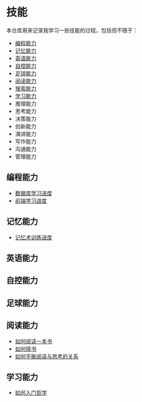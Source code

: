 # 技能

本仓库用来记录我学习一些技能的过程。包括但不限于：

- [编程能力](programming)
- [记忆能力](mnemonics)
- [英语能力](english)
- [自控能力](willpower)
- [足球能力](football)
- [阅读能力](reading)
- [搜索能力](surfing)
- [学习能力](learning)
- 推理能力
- 思考能力
- 决策能力
- 创新能力
- 演讲能力
- 写作能力
- 沟通能力
- 管理能力

## 编程能力

- [数据库学习进度](programming/database_learning_schedule.md)
- [前端学习进度](programming/frontend_learning_schedule.md)

## 记忆能力

- [记忆术训练进度](mnemonics/schedule_of_learning_mnemonics.md)

## 英语能力

## 自控能力

## 足球能力

## 阅读能力

- [如何阅读一本书](reading/how_to_read_a_book.md)
- [如何择书](reading/how_to_select_books.md)
- [如何平衡阅读与思考的关系](reading/how_to_balance_reading_and_thinking.md)

## 学习能力

- [如何入门哲学](learning/get_started_with_philosophy.md)

